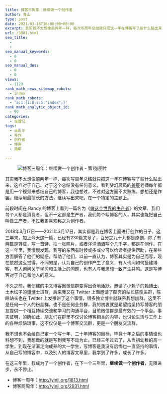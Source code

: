 ```yaml
---
title: 博客三周年：继续做一个创作者
author: 青山
type: post
date: 2021-03-16T16:00:00+00:00
excerpt: 其实我不太想像前两年一样，每次写周年总结就只把这一年在博客写了些什么贴出来，这样对于自己、对于这个总结没有任何意义。看到梦幻辰风的姜辰老师每年都是用一个视频来总结自己的博客，我也想过，不过对这方面不太熟练，想想还是作罢。继续用最擅长的方法，继续写出来吧，在一个特定的主题上。
url: /3881.html
seo_title:
  - 
  - 
seo_manual_keywords:
  - 0
  - 0
seo_manual_des:
  - 0
  - 0
views:
  - 1129
rank_math_news_sitemap_robots:
  - index
rank_math_robots:
  - 'a:1:{i:0;s:5:"index";}'
rank_math_analytic_object_id:
  - 59
categories:
  - 生活记
tags:
  - 三周年
  - 写作
  - 创作者
  - 博客
  - 周年

---
```

<div class="wp-block-image">
  <figure class="aligncenter size-large"><img decoding="async" src="https://rmt.ladydaily.com/fetch/lucy/storage/annie-spratt-10b8Lvvc-4g-unsplash.jpg" / alt="博客三周年：继续做一个创作者 - 第1张图片" title="博客三周年：继续做一个创作者 - 第1张图片 | 印记" ></figure>
</div>

其实我不太想像前两年一样，每次写周年总结就只把这一年在博客写了些什么贴出来，这样对于自己、对于这个总结没有任何意义。看到梦幻辰风的<a href="https://www.mhcf.net/" target="_blank" rel="noreferrer noopener">姜辰</a>老师每年都是用一个视频来总结自己的博客，我也想过，不过对这方面不太熟练，想想还是作罢。继续用最擅长的方法，继续写出来吧，在一个特定的主题上。

前段时间在 Randy 的博客上看到一篇名为《<a href="https://lutaonan.com/blog/be-a-creator/" target="_blank" rel="noreferrer noopener">做这个世界的生产者</a>》的文章，我们每个人都是消费者，但不一定都是生产者，我们每个写博客的人，其实也能把自己叫做生产者，不过我更喜欢称之为创作者。

2018年3月17日——2021年3月17日，其实都是我在博客上面进行创作的日子，这三年来，加上今天这一篇，已经有230篇文章了，百分之九十九都是原创，除了有两篇是转载，写一首诗、拍一张照片，或者洋洋洒洒写个几千字，都是在创作。在这一年里，我慢慢发现，我写的东西有时候或多或少可以给读者提供帮助，在某些方面解答了他们的疑惑，帮助了他们，以前一直认为，博客其实是为自己而写，现在依然这么觉得，不同的是，认为自己的创作产生了意义，有人询问如何搭建博客，有人询问关于学习和生活上的问题，也有人与我思想一致产生共鸣。这是写博客对于自己和他人的意义。

不久之前，我创建的中文博客圈微信群变得出奇地活跃，邀请了小赖子的<a href="https://justyy.com/" target="_blank" rel="noreferrer noopener">赖博士</a>、土木坛子的<a href="https://tumutanzi.com/" target="_blank" rel="noreferrer noopener">谭博士</a>进群，后来我又在 Twitter 上面邀请了酷壳的站长<a href="https://www.coolshell.cn/" target="_blank" rel="noreferrer noopener">陈皓</a>进群，陈皓站长也在 Twitter 上发推讲了这个事情，很多独立博主就联系我想加群。这里不是任何一个人的粉丝群，也不是任何业务群，我的初衷就是希望给坚持写博客的朋友提供一个相互持续交流和学习的沟通平台，目前微信群是最有效的一个平台。事实证明，的确如此，朋友们在群里不仅讨论博客相关的内容，也讨论生活与工作上的各种烦恼琐事，这不仅仅是一个博客交流群，更是一个朋友交流群。

我不想也不会给自己定一个写十年、二十年博客的目标，毕竟十年之后的事情谁也料想不到，我想做的就是写到我写不动为止。已经三年过去了，从当初幼稚的高一学生，到现在渐渐走向成熟的大一学生，写博客是我没有后悔也一直坚持的事情，从自己写的博客中，以及别人的博客文章里，我学到了许多，成长了许多。

在这三年里，我成为了一个创作者，在下一个三年里，**继续做一个创作者**，无限进步，永不停止。

  * 博客一周年：<a href="http://yinji.org/1813.html" target="_blank" rel="noreferrer noopener">http://yinji.org/1813.html</a>
  * 博客两周年：<a href="http://yinji.org/2931.html" target="_blank" rel="noreferrer noopener">http://yinji.org/2931.html</a>